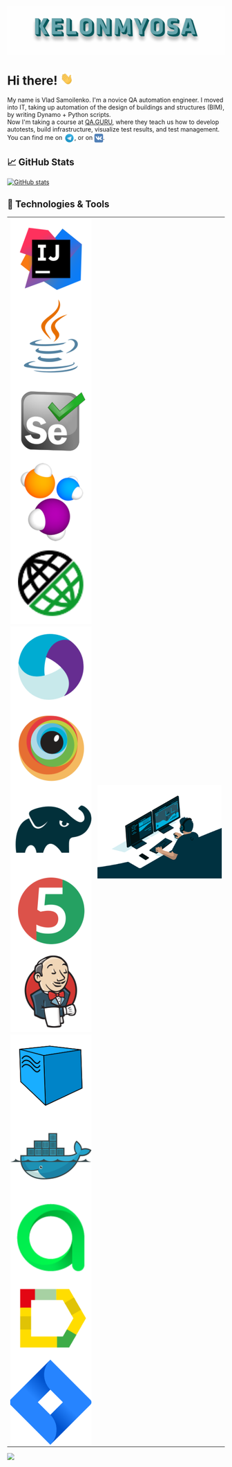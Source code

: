<img align="center" title="Header" alt="KELONMYOSA" src="assets/Header.gif" />

# Hi there! <img src="assets/wave.gif" width="30px">

My name is Vlad Samoilenko. I'm a novice QA automation engineer. I moved into IT, taking up automation of the design of buildings and structures (BIM), by writing Dynamo + Python scripts.   
Now I'm taking a course at [QA.GURU](https://qa.guru), where they teach us how to develop autotests, build infrastructure, visualize test results, and test management.  
You can find me on [<img src="assets/Telegram.svg" height="24px" align="center">](https://t.me/KELONMYOSA), or on [<img src="https://github.com/KELONMYOSA/KELONMYOSA/blob/main/assets/vk.svg" height="20px" align="center">](https://vk.com/kelonmyosa).

## &#x1f4c8; GitHub Stats
[![GitHub stats](https://github-readme-stats.vercel.app/api?username=KELONMYOSA&show_icons=true&theme=vue)](https://github.com/anuraghazra/github-readme-stats)

## 🔧 Technologies & Tools
<table border="0">
    <tr>
        <td height="50">
            <img align="left" title="IntelliJ IDEA" src="assets/Intelij_IDEA.svg">
            <img align="left" title="Java" src="assets/Java.svg">
            <img align="left" title="Selenium" src="assets/Selenium.svg">
            <img align="left" title="Selenide" src="assets/selenide-logo.svg ">
            <img align="left" title="Rest-Assured" src="assets/RESTAssured.svg">
        </td>
        <td rowspan="3" width="60%">
            <img align="right" alt="GIF" src="assets/code.gif">
        </td>
    </tr>
    <tr>
        <td>
            <img align="left" title="Appium" src="assets/Appium.svg">
            <img align="left" title="Browserstack" src="assets/Browserstack.svg">
            <img align="left" title="Gradle" src="assets/Gradle.svg">
            <img align="left" title="JUnit5" src="assets/junit5.svg">
            <img align="left" title="Jenkins" src="assets/Jenkins.svg">        
        </td>
    </tr>
    <tr>
        <td>
            <img align="left" title="Selenoid" src="assets/selenoid.svg">
            <img align="left" title="Docker" src="assets/Docker.svg">
            <img align="left" title="Allure TestOps" src="assets/allureTestOPS.svg">
            <img align="left" title="Allure Report" src="assets/allureReport.svg">
            <img align="left" title="Jira" src="assets/Jira.svg">          
        </td>
    </tr>
</table>
<img align="left" src="https://komarev.com/ghpvc/?username=KELONMYOSA&color=003140">
